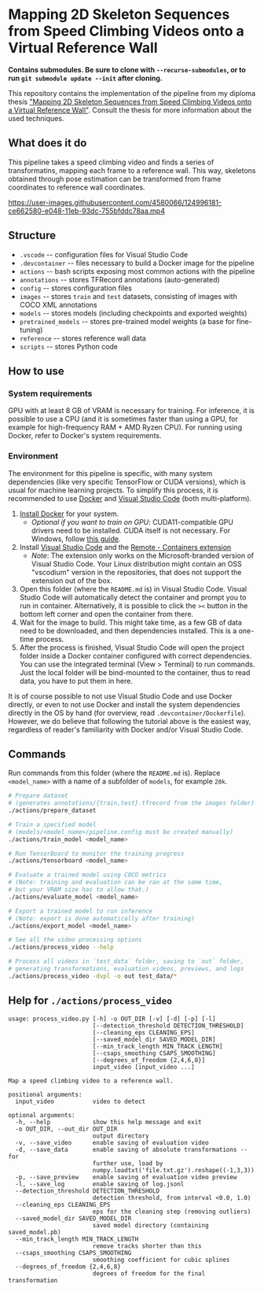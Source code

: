 # Mapping 2D Skeleton Sequences from Speed Climbing Videos onto a Virtual Reference Wall

**Contains submodules. Be sure to clone with `--recurse-submodules`, or to run `git submodule update --init` after cloning.**

This repository contains the implementation of the pipeline from my diploma thesis ["Mapping 2D Skeleton Sequences from Speed Climbing Videos onto a Virtual Reference Wall"](https://is.muni.cz/th/zp7vz/?lang=en;setlang=en). Consult the thesis for more information about the used techniques.

## What does it do

This pipeline takes a speed climbing video and finds a series of transformatins, mapping each frame to a reference wall. This way, skeletons obtained through pose estimation can be transformed from frame coordinates to reference wall coordinates.



https://user-images.githubusercontent.com/4580066/124996181-ce662580-e048-11eb-93dc-755bfddc78aa.mp4



## Structure

- `.vscode` -- configuration files for Visual Studio Code
- `.devcontainer` -- files necessary to build a Docker image for the pipeline
- `actions` -- bash scripts exposing most common actions with the pipeline
- `annotations` -- stores TFRecord annotations (auto-generated)
- `config` -- stores configuration files
- `images` -- stores `train` and `test` datasets, consisting of images with COCO XML annotations
- `models` -- stores models (including checkpoints and exported weights)
- `pretrained_models` -- stores pre-trained model weights (a base for fine-tuning)
- `reference` -- stores reference wall data
- `scripts` -- stores Python code

## How to use

### System requirements

GPU with at least 8 GB of VRAM is necessary for training. For inference, it is possible to use a CPU (and it is sometimes faster than using a GPU, for example for high-frequency RAM + AMD Ryzen CPU). For running using Docker, refer to Docker's system requirements.

### Environment

The environment for this pipeline is specific, with many system dependencies (like very specific TensorFlow or CUDA versions), which is usual for machine learning projects. To simplify this process, it is recommended to use [Docker](https://www.docker.com/) and [Visual Studio Code](https://code.visualstudio.com/) (both multi-platform).

1. [Install Docker](https://www.docker.com/get-started) for your system. 
    - _Optional if you want to train on GPU_: CUDA11-compatible GPU drivers need to be installed. CUDA itself is not necessary. For Windows, follow [this guide](https://stackoverflow.com/questions/49589229/is-gpu-pass-through-possible-with-docker-for-windows/66437683#66437683).
1. Install [Visual Studio Code](https://code.visualstudio.com/) and the [Remote - Containers extension](https://marketplace.visualstudio.com/items?itemName=ms-vscode-remote.remote-containers)
    - _Note_: The extension only works on the Microsoft-branded version of Visual Studio Code. Your Linux distribution might contain an OSS "vscodium" version in the repositories, that does not support the extension out of the box.
1. Open this folder (where the `README.md` is) in Visual Studio Code. Visual Studio Code will automatically detect the container and prompt you to run in container. Alternatively, it is possible to click the `><` button in the bottom left corner and open the container from there.
1. Wait for the image to build. This might take time, as a few GB of data need to be downloaded, and then dependencies installed. This is a one-time process.
1. After the process is finished, Visual Studio Code will open the project folder inside a Docker container configured with correct dependencies. You can use the integrated terminal (View > Terminal) to run commands. Just the local folder will be bind-mounted to the container, thus to read data, you have to put them in here.

It is of course possible to not use Visual Studio Code and use Docker directly, or even to not use Docker and install the system dependencies directly in the OS by hand (for overview, read `.devcontainer/Dockerfile`). However, we do believe that following the tutorial above is the easiest way, regardless of reader's familiarity with Docker and/or Visual Studio Code.

## Commands

Run commands from this folder (where the `README.md` is). Replace `<model_name>` with a name of a subfolder of `models`, for example `20k`.

```bash
# Prepare dataset
# (generates annotations/{train,test}.tfrecord from the images folder)
./actions/prepare_dataset

# Train a specified model
# (models/<model_name>/pipeline.config must be created manually)
./actions/train_model <model_name>

# Run TensorBoard to monitor the training progress
./actions/tensorboard <model_name>

# Evaluate a trained model using COCO metrics
# (Note: training and evaluation can be ran at the same time,
# but your VRAM size has to allow that.)
./actions/evaluate_model <model_name>

# Export a trained model to run inference
# (Note: export is done automatically after training)
./actions/export_model <model_name>

# See all the video processing options
./actions/process_video --help

# Process all videos in `test_data` folder, saving to `out` folder,
# generating transformations, evaluation videos, previews, and logs
./actions/process_video -dvpl -o out test_data/*
```

## Help for `./actions/process_video`

```
usage: process_video.py [-h] -o OUT_DIR [-v] [-d] [-p] [-l]
                        [--detection_threshold DETECTION_THRESHOLD]
                        [--cleaning_eps CLEANING_EPS]
                        [--saved_model_dir SAVED_MODEL_DIR]
                        [--min_track_length MIN_TRACK_LENGTH]
                        [--csaps_smoothing CSAPS_SMOOTHING]
                        [--degrees_of_freedom {2,4,6,8}]
                        input_video [input_video ...]

Map a speed climbing video to a reference wall.

positional arguments:
  input_video           video to detect

optional arguments:
  -h, --help            show this help message and exit
  -o OUT_DIR, --out_dir OUT_DIR
                        output directory
  -v, --save_video      enable saving of evaluation video
  -d, --save_data       enable saving of absolute transformations -- for
                        further use, load by
                        numpy.loadtxt('file.txt.gz').reshape((-1,3,3))
  -p, --save_preview    enable saving of evaluation video preview
  -l, --save_log        enable saving of log.jsonl
  --detection_threshold DETECTION_THRESHOLD
                        detection threshold, from interval <0.0, 1.0)
  --cleaning_eps CLEANING_EPS
                        eps for the cleaning step (removing outliers)
  --saved_model_dir SAVED_MODEL_DIR
                        saved model directory (containing saved_model.pb)
  --min_track_length MIN_TRACK_LENGTH
                        remove tracks shorter than this
  --csaps_smoothing CSAPS_SMOOTHING
                        smoothing coefficient for cubic splines
  --degrees_of_freedom {2,4,6,8}
                        degrees of freedom for the final transformation
```
